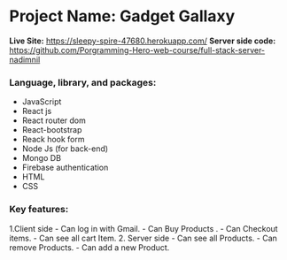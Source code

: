 # Project Name: Gadget Gallaxy
**Live Site:** https://sleepy-spire-47680.herokuapp.com/
**Server side code:** https://github.com/Porgramming-Hero-web-course/full-stack-server-nadimnil
### Language, library, and packages:
- JavaScript
- React js
- React router dom
- React-bootstrap
- Reack hook form
- Node Js (for back-end)
- Mongo DB
- Firebase authentication
- HTML
- CSS

### Key features:
1.Client side
    - Can log in with Gmail.
    - Can Buy Products .
    - Can Checkout items.
    - Can see all cart Item.
2. Server side
    - Can see all Products.
    - Can remove Products.
    - Can add a new Product.



